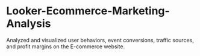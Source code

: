 # Looker-Ecommerce-Marketing-Analysis
Analyzed and visualized user behaviors, event conversions, traffic sources, and profit margins on the E-commerce website.
